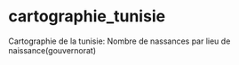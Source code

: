 # cartographie_tunisie
Cartographie de la tunisie: Nombre de nassances par lieu de naissance(gouvernorat)
